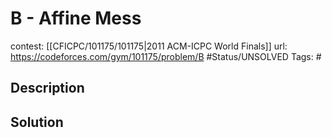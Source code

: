 # B - Affine Mess

contest: [[CFICPC/101175/101175|2011 ACM-ICPC World Finals]]
url: https://codeforces.com/gym/101175/problem/B
#Status/UNSOLVED
Tags: #

## Description

## Solution

